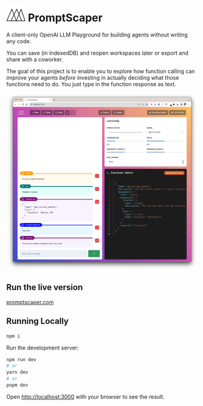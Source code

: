 # ![promptscaper](./public/logo_black_small.png)  PromptScaper

A client-only OpenAI LLM Playground for building agents without writing any code.

You can save (in IndexedDB) and reopen workspaces later or export and share with a coworker.

The goal of this project is to enable you to explore how function calling can improve your agents _before_ investing in actually deciding what those functions need to do. You just type in the function response as text.

![screenshot](./public/app_screenshot.png)  

## Run the live version

[promptscaper.com](https://www.promptscaper.com/)

## Running Locally

```bash
npm i
```

Run the development server:

```bash
npm run dev
# or
yarn dev
# or
pnpm dev
```

Open [http://localhost:3000](http://localhost:3000) with your browser to see the result.
